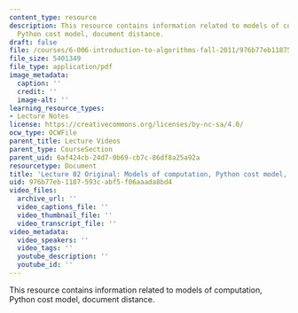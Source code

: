```yaml
---
content_type: resource
description: This resource contains information related to models of computation,
  Python cost model, document distance.
draft: false
file: /courses/6-006-introduction-to-algorithms-fall-2011/976b77eb1187593cabf5f06aaada8bd4_MIT6_006F11_lec02_orig.pdf
file_size: 5401349
file_type: application/pdf
image_metadata:
  caption: ''
  credit: ''
  image-alt: ''
learning_resource_types:
- Lecture Notes
license: https://creativecommons.org/licenses/by-nc-sa/4.0/
ocw_type: OCWFile
parent_title: Lecture Videos
parent_type: CourseSection
parent_uid: 6af424cb-24d7-0b69-cb7c-86df8a25a92a
resourcetype: Document
title: 'Lecture 02 Original: Models of computation, Python cost model, document distance'
uid: 976b77eb-1187-593c-abf5-f06aaada8bd4
video_files:
  archive_url: ''
  video_captions_file: ''
  video_thumbnail_file: ''
  video_transcript_file: ''
video_metadata:
  video_speakers: ''
  video_tags: ''
  youtube_description: ''
  youtube_id: ''
---
```

This resource contains information related to models of computation, Python cost model, document distance.